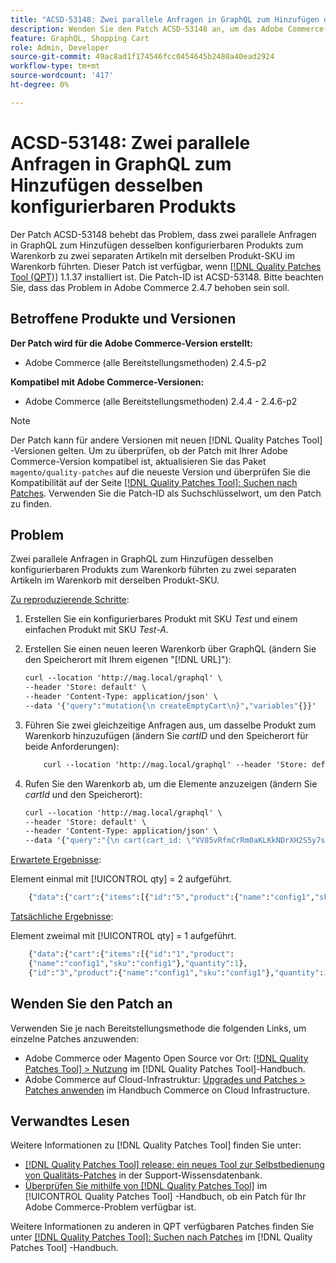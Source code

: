 ```yaml
---
title: "ACSD-53148: Zwei parallele Anfragen in GraphQL zum Hinzufügen desselben konfigurierbaren Produkts"
description: Wenden Sie den Patch ACSD-53148 an, um das Adobe Commerce-Problem zu beheben, bei dem zwei parallele Anfragen in GraphQL zum Hinzufügen desselben konfigurierbaren Produkts zum Warenkorb zu zwei separaten Artikeln mit derselben Produkt-SKU im Warenkorb führten.
feature: GraphQL, Shopping Cart
role: Admin, Developer
source-git-commit: 49ac8ad1f174546fcc0454645b2480a40ead2924
workflow-type: tm+mt
source-wordcount: '417'
ht-degree: 0%

---
```


# ACSD-53148: Zwei parallele Anfragen in GraphQL zum Hinzufügen desselben konfigurierbaren Produkts

Der Patch ACSD-53148 behebt das Problem, dass zwei parallele Anfragen in GraphQL zum Hinzufügen desselben konfigurierbaren Produkts zum Warenkorb zu zwei separaten Artikeln mit derselben Produkt-SKU im Warenkorb führten. Dieser Patch ist verfügbar, wenn [[!DNL Quality Patches Tool (QPT)]](https://experienceleague.adobe.com/en/docs/commerce-knowledge-base/kb/announcements/commerce-announcements/magento-quality-patches-released-new-tool-to-self-serve-quality-patches) 1.1.37 installiert ist. Die Patch-ID ist ACSD-53148. Bitte beachten Sie, dass das Problem in Adobe Commerce 2.4.7 behoben sein soll.

## Betroffene Produkte und Versionen

**Der Patch wird für die Adobe Commerce-Version erstellt:**

* Adobe Commerce (alle Bereitstellungsmethoden) 2.4.5-p2

**Kompatibel mit Adobe Commerce-Versionen:**

* Adobe Commerce (alle Bereitstellungsmethoden) 2.4.4 - 2.4.6-p2

>[!NOTE]
>
>Der Patch kann für andere Versionen mit neuen [!DNL Quality Patches Tool] -Versionen gelten. Um zu überprüfen, ob der Patch mit Ihrer Adobe Commerce-Version kompatibel ist, aktualisieren Sie das Paket `magento/quality-patches` auf die neueste Version und überprüfen Sie die Kompatibilität auf der Seite [[!DNL Quality Patches Tool]: Suchen nach Patches](https://experienceleague.adobe.com/tools/commerce-quality-patches/index.html). Verwenden Sie die Patch-ID als Suchschlüsselwort, um den Patch zu finden.

## Problem

Zwei parallele Anfragen in GraphQL zum Hinzufügen desselben konfigurierbaren Produkts zum Warenkorb führten zu zwei separaten Artikeln im Warenkorb mit derselben Produkt-SKU.

<u>Zu reproduzierende Schritte</u>:

1. Erstellen Sie ein konfigurierbares Produkt mit SKU *Test* und einem einfachen Produkt mit SKU *Test-A*.
1. Erstellen Sie einen neuen leeren Warenkorb über GraphQL (ändern Sie den Speicherort mit Ihrem eigenen &quot;[!DNL URL]&quot;):

   ```GraphQL
   curl --location 'http://mag.local/graphql' \
   --header 'Store: default' \
   --header 'Content-Type: application/json' \
   --data '{"query":"mutation{\n createEmptyCart\n}","variables"{}}'
   ```

1. Führen Sie zwei gleichzeitige Anfragen aus, um dasselbe Produkt zum Warenkorb hinzuzufügen (ändern Sie *cartID* und den Speicherort für beide Anforderungen):

   ```GraphQL
       curl --location 'http://mag.local/graphql' --header 'Store: default' --header 'Content-Type: application/json' --data '{"query":"mutation($cartId: String!, $preSku: String!, $preParentSku: String!) {\r\n addConfigurableProductsToCart(\r\n input: {\r\n cart_id: $cartId\r\n cart_items: [\r\n {\r\n parent_sku: $preParentSku\r\n data: {\r\n quantity: 1\r\n sku: $preSku\r\n }\r\n }\r\n ]\r\n }\r\n ) {\r\n cart {\r\n items {\r\n id\r\n product {\r\n name\r\n sku\r\n }\r\n quantity\r\n \r\n prices {\r\n price {\r\n value\r\n currency\r\n }\r\n }\r\n ... on ConfigurableCartItem {\r\n configurable_options {\r\n option_label\r\n value_label\r\n }\r\n }\r\n }\r\n total_quantity\r\n prices {\r\n grand_total {\r\n value\r\n currency\r\n }\r\n discounts {\r\n amount {\r\n value\r\n currency\r\n }\r\n label\r\n }\r\n subtotal_excluding_tax {\r\n value\r\n currency\r\n }\r\n } \r\n }\r\n }\r\n}","variables":{"cartId":"VV85vRfmCrRm0aKLKkNDrXH2S5y7sSpf","preParentSku":"Test","preSku":"Test-A"}}' & curl --location 'http://mag.local/graphql' --header 'Store: default' --header 'Content-Type: application/json' --data '{"query":"mutation($cartId: String!, $preSku: String!, $preParentSku: String!) {\r\n addConfigurableProductsToCart(\r\n input: {\r\n cart_id: $cartId\r\n cart_items: [\r\n {\r\n parent_sku: $preParentSku\r\n data: {\r\n quantity: 1\r\n sku: $preSku\r\n }\r\n }\r\n ]\r\n }\r\n ) {\r\n cart {\r\n items {\r\n id\r\n product {\r\n name\r\n sku\r\n }\r\n quantity\r\n \r\n prices {\r\n price {\r\n value\r\n currency\r\n }\r\n }\r\n ... on ConfigurableCartItem {\r\n configurable_options {\r\n option_label\r\n value_label\r\n }\r\n }\r\n }\r\n total_quantity\r\n prices {\r\n grand_total {\r\n value\r\n currency\r\n }\r\n discounts {\r\n amount {\r\n value\r\n currency\r\n }\r\n label\r\n }\r\n subtotal_excluding_tax {\r\n value\r\n currency\r\n }\r\n } \r\n }\r\n }\r\n}","variables":{"cartId":"VV85vRfmCrRm0aKLKkNDrXH2S5y7sSpf","preParentSku":"Test","preSku":"Test-A"}}'
   ```

1. Rufen Sie den Warenkorb ab, um die Elemente anzuzeigen (ändern Sie *cartId* und den Speicherort):

   ```GraphQL
   curl --location 'http://mag.local/graphql' \
   --header 'Store: default' \
   --header 'Content-Type: application/json' \
   --data '{"query":"{\n cart(cart_id: \"VV85vRfmCrRm0aKLKkNDrXH2S5y7sSpf\") {\n items {\n id\n product {\n name\n sku\n }\n quantity\n }\n\n }\n}\n","variables":{}}'
   ```

<u>Erwartete Ergebnisse</u>:

Element einmal mit [!UICONTROL qty] = 2 aufgeführt.

```GraphQL
    {"data":{"cart":{"items":[{"id":"5","product":{"name":"config1","sku":"config1"},"quantity":2}]}}}%
```

<u>Tatsächliche Ergebnisse</u>:

Element zweimal mit [!UICONTROL qty] = 1 aufgeführt.

```GraphQL
    {"data":{"cart":{"items":[{"id":"1","product":
    {"name":"config1","sku":"config1"},"quantity":1},
    {"id":"3","product":{"name":"config1","sku":"config1"},"quantity":1}]}}}%
```

## Wenden Sie den Patch an

Verwenden Sie je nach Bereitstellungsmethode die folgenden Links, um einzelne Patches anzuwenden:

* Adobe Commerce oder Magento Open Source vor Ort: [[!DNL Quality Patches Tool] > Nutzung](https://experienceleague.adobe.com/docs/commerce-operations/tools/quality-patches-tool/usage.html) im [!DNL Quality Patches Tool]-Handbuch.
* Adobe Commerce auf Cloud-Infrastruktur: [Upgrades und Patches > Patches anwenden](https://experienceleague.adobe.com/docs/commerce-cloud-service/user-guide/develop/upgrade/apply-patches.html) im Handbuch Commerce on Cloud Infrastructure.

## Verwandtes Lesen

Weitere Informationen zu [!DNL Quality Patches Tool] finden Sie unter:

* [[!DNL Quality Patches Tool] release: ein neues Tool zur Selbstbedienung von Qualitäts-Patches](https://experienceleague.adobe.com/en/docs/commerce-knowledge-base/kb/announcements/commerce-announcements/magento-quality-patches-released-new-tool-to-self-serve-quality-patches) in der Support-Wissensdatenbank.
* [Überprüfen Sie mithilfe von  [!DNL Quality Patches Tool]](/help/tools/quality-patches-tool/patches-available-in-qpt/check-patch-for-magento-issue-with-magento-quality-patches.md) im [!UICONTROL Quality Patches Tool] -Handbuch, ob ein Patch für Ihr Adobe Commerce-Problem verfügbar ist.


Weitere Informationen zu anderen in QPT verfügbaren Patches finden Sie unter [[!DNL Quality Patches Tool]: Suchen nach Patches](https://experienceleague.adobe.com/tools/commerce-quality-patches/index.html) im [!DNL Quality Patches Tool] -Handbuch.
